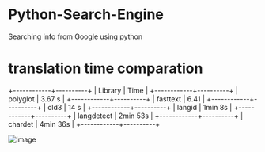 # Python-Search-Engine
Searching info from Google using python
# translation time comparation
+------------+----------+
| Library    | Time     |
+------------+----------+
| polyglot   | 3.67 s   |
+------------+----------+
| fasttext   | 6.41     |
+------------+----------+
| cld3       | 14 s     |
+------------+----------+
| langid     | 1min 8s  |
+------------+----------+
| langdetect | 2min 53s |
+------------+----------+
| chardet    | 4min 36s |
+------------+----------+

![image](https://user-images.githubusercontent.com/78581470/139837992-1a005f6b-f7cc-4b67-aa3c-d52f43a73c79.png)

